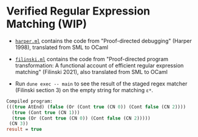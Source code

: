 # Verified Regular Expression Matching (WIP)

- [`harper.ml`](./lib/harper.ml) contains the code from "Proof-directed debugging" (Harper 1998), translated from SML to OCaml
- [`filinski.ml`](./lib/filinski.ml) contains the code from "Proof-directed program transformation: A functional account of efficient regular expression matching" (Filinski 2021), also translated from SML to OCaml 

- Run `dune exec -- main` to see the result of the staged regex matcher (Filinski section 3) on the empty string for matching `ε*`. 

```ocaml
Compiled program:
(((true AtEnd) (false (Or (Cont true (CN 0)) (Cont false (CN 2))))
  (true (Cont true (CN 1)))
  (true (Or (Cont true (CN 0)) (Cont false (CN 2)))))
 (CN 3))
result = true
```